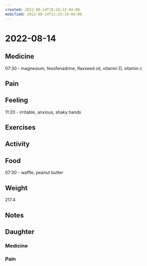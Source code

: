```yaml
---
created: 2022-08-14T10:24:12-04:00
modified: 2022-08-14T11:25:19-04:00
---
```


# 2022-08-14

## Medicine

07:30 - magnesium, fexofenadrine, flaxseed oil, vitamin D, vitamin c 

## Pain


## Feeling

11:20 - irritable, anxious, shaky hands


## Exercises


## Activity


## Food

07:30 - waffle, peanut butter 

## Weight

217.4

## Notes



## Daughter


### Medicine


### Pain
